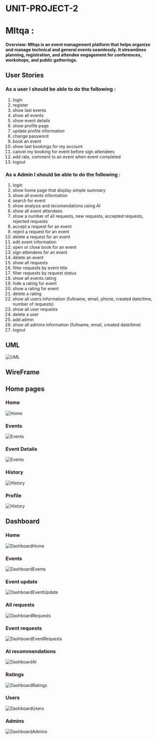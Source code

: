 # UNIT-PROJECT-2


# Mltqa :

#### Overview: Mltqa is an event management platform that helps organize and manage technical and general events seamlessly. It streamlines planning, registration, and attendee engagement for conferences, workshops, and public gatherings.


## User Stories
### As a user I should be able to do the following :
 1) login
 2) register
 3) show last events
 3) show all events
 4) show event details
 5) show profile page
 6) update profile information
 7) change password
 8) book an event
 9) show last bookings for my account
 10) cancel my booking for event before sign attendees
 11) add rate, comment to an event when event completed
 12) logout


### As a Admin I should be able to do the following :
 1) login
 2) show home page that display simple summary
 3) show all events information
 4) search for event
 5) show analysis and recomendations using AI
 6) show all event attendees
 7) show a number of all requests, new requests, accepted requests, rejected requests
 8) accept a request for an event
 9) reject a request for an event
 10) delete a request for an event
 11) edit event information
 12) open or close book for an event
 13) sign attendees for an event
 14) delete an event
 15) show all requests
 16) filter requests by event title
 17) filter requests by request status
 18) show all events rating
 19) hide a rating for event
 20) show a rating for event
 21) delete a rating
 22) show all users information (fullname, email, phone, created date/time, number of requests)
 23) show all user requests
 24) delete a user
 25) add admin
 26) show all admins information (fullname, email, created date/time)
 27) logout


## UML
![UML](https://raw.githubusercontent.com/alharbisa24/UNIT-PROJECT-2/main/UML.png)



## WireFrame

## Home pages
### Home
![Home](https://raw.githubusercontent.com/alharbisa24/UNIT-PROJECT-2/main/wireframes/home.png)

### Events
![Events](https://raw.githubusercontent.com/alharbisa24/UNIT-PROJECT-2/main/wireframes/events.png)

### Event Details
![Events](https://raw.githubusercontent.com/alharbisa24/UNIT-PROJECT-2/main/wireframes/event_details.png)

### History
![History](https://raw.githubusercontent.com/alharbisa24/UNIT-PROJECT-2/main/wireframes/history.png)

### Profile
![History](https://raw.githubusercontent.com/alharbisa24/UNIT-PROJECT-2/main/wireframes/profile.png)


## Dashboard

### Home
![DashboardHome](https://raw.githubusercontent.com/alharbisa24/UNIT-PROJECT-2/main/wireframes/dashboard_home.png)

### Events
![DashboardEvents](https://raw.githubusercontent.com/alharbisa24/UNIT-PROJECT-2/main/wireframes/dashboard_events.png)

### Event update
![DashboardEventUpdate](https://raw.githubusercontent.com/alharbisa24/UNIT-PROJECT-2/main/wireframes/event_update.png)

### All requests
![DashboardRequests](https://raw.githubusercontent.com/alharbisa24/UNIT-PROJECT-2/main/wireframes/all_requests.png)

### Event requests
![DashboardEventRequests](https://raw.githubusercontent.com/alharbisa24/UNIT-PROJECT-2/main/wireframes/event_requests.png)

### AI recommendations
![DashboardAI](https://raw.githubusercontent.com/alharbisa24/UNIT-PROJECT-2/main/wireframes/ai_recommendations.png)

### Ratings
![DashboardRatings](https://raw.githubusercontent.com/alharbisa24/UNIT-PROJECT-2/main/wireframes/ratings.png)

### Users
![DashboardUsers](https://raw.githubusercontent.com/alharbisa24/UNIT-PROJECT-2/main/wireframes/users.png)

### Admins
![DashboardAdmins](https://raw.githubusercontent.com/alharbisa24/UNIT-PROJECT-2/main/wireframes/admins.png)
